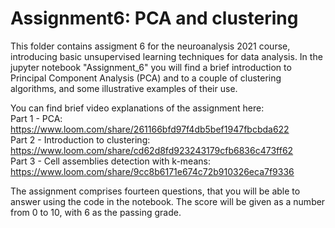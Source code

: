 # Assignment6: PCA and clustering

This folder contains assigment 6 for the neuroanalysis 2021 course, introducing basic unsupervised learning techniques for data analysis.
In the jupyter notebook "Assignment_6" you will find a brief introduction to Principal Component Analysis (PCA) and to a couple of clustering algorithms, and some illustrative examples of their use.   

You can find brief video explanations of the assignment here:    
Part 1 - PCA:  https://www.loom.com/share/261166bfd97f4db5bef1947fbcbda622  
Part 2 - Introduction to clustering: https://www.loom.com/share/cd62d8fd923243179cfb6836c473ff62  
Part 3 - Cell assemblies detection with k-means: https://www.loom.com/share/9cc8b6171e674c72b910326eca7f9336  

The assignment comprises fourteen questions, that you will be able to answer using the code in the notebook. The score will be given as a number from 0 to 10, with 6 as the passing grade.
